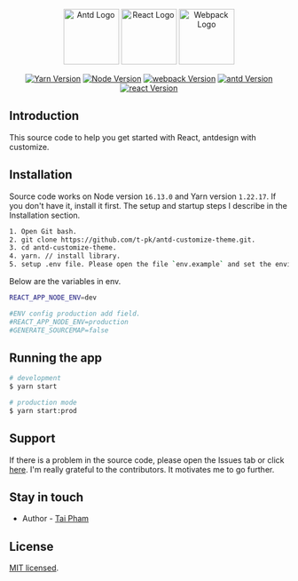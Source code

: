 
<p align="center">
<a href="https://ant.design/"  target="blank"><img  src="https://gw.alipayobjects.com/zos/rmsportal/KDpgvguMpGfqaHPjicRK.svg"  width="100"  alt="Antd Logo" /></a>
<a href="https://reactjs.org/"  target="blank"><img  src="https://gw.alipayobjects.com/zos/antfincdn/aPkFc8Sj7n/method-draw-image.svg"  width="100"  alt="React Logo" /></a>
<a href="https://webpack.js.org/"  target="blank"><img  src="https://raw.githubusercontent.com/webpack/media/3e52c178e6ad2428585a2cbf5d22d6dbe0697f0f/logo/icon.svg"  width="100"  alt="Webpack Logo" /></a>

<p align="center">
<a href="https://www.npmjs.com/~nestjscore" target="_blank"><img src="https://img.shields.io/badge/yarn-1.22.17-brightgreen" alt="Yarn Version" /></a>
<a href="https://www.npmjs.com/~nestjscore" target="_blank"><img src="https://img.shields.io/badge/node-16.13.0-orange" alt="Node Version" /></a>
<a href="https://www.npmjs.com/~nestjscore" target="_blank"><img src="https://img.shields.io/badge/webpack-4.44.1-orange" alt="webpack Version" /></a>
<a href="https://www.npmjs.com/~nestjscore" target="_blank"><img src="https://img.shields.io/badge/antd-4.16.3-blue" alt="antd Version" /></a>
<a href="https://www.npmjs.com/~nestjscore" target="_blank"><img src="https://img.shields.io/badge/react-17.0.2-blue" alt="react Version" /></a>
</p>

## Introduction

This source code to help you get started with React, antdesign with customize.

## Installation
Source code works on Node version `16.13.0` and Yarn version `1.22.17`. If you don't have it, install it first.
The setup and startup steps I describe in the Installation section.

```bash
1. Open Git bash.
2. git clone https://github.com/t-pk/antd-customize-theme.git.
3. cd antd-customize-theme.
4. yarn. // install library.
5. setup .env file. Please open the file `env.example` and set the environment variables properly.

```

Below are the variables in env.

```bash
REACT_APP_NODE_ENV=dev

#ENV config production add field.
#REACT_APP_NODE_ENV=production
#GENERATE_SOURCEMAP=false

```


## Running the app

```bash
# development
$ yarn start

# production mode
$ yarn start:prod
```
## Support

If there is a problem in the source code, please open the Issues tab or click [here](https://github.com/pktai/antd-customize-theme/issues). I'm really grateful to the contributors. It motivates me to go further.

## Stay in touch

- Author - [Tai Pham](https://facebook.com/pktai.iot)

## License

  [MIT licensed](LICENSE).

